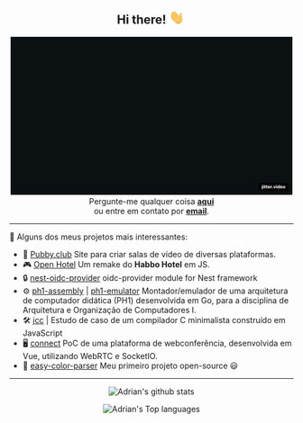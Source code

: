 <div align="center">
  <h2>Hi there! <img src="https://github.com/adrianbrs/adrianbrs/blob/main/gifs/hand.gif?raw=true" width="30px"></h2>
</div>

<div align="center" width="50">
  <img src="https://github.com/adrianbrs/adrianbrs/blob/main/gifs/welcome.gif?raw=true" alt="Welcome to Adrian's Github!" width="500">
</div>

<div align="center">
  Pergunte-me qualquer coisa <a href="https://github.com/adrianbrs/adrianbrs/issues"><strong>aqui</strong></a> <br>
  ou entre em contato por <a href="mailto:contato@cerbaro.dev"><strong>email</strong></a>.
</div>

<hr>

🚀 Alguns dos meus projetos mais interessantes:

- 🎵 [Pubby.club](https://pubby.club) Site para criar salas de vídeo de diversas plataformas.
- 🎮 [Open Hotel](https://github.com/open-hotel) Um remake do **Habbo Hotel** em JS.
- 🔒 [nest-oidc-provider](https://github.com/adrianbrs/nest-oidc-provider) oidc-provider module for Nest framework
- ⚙ [ph1-assembly](https://github.com/adrianbrs/ph1-assembly) | [ph1-emulator](https://github.com/adrianbrs/ph1-emulator) Montador/emulador de uma arquitetura de computador didática (PH1) desenvolvida em Go, para a disciplina de Arquitetura e Organização de Computadores I.
- 🛠️ [jcc](https://github.com/adrianbrs/jcc) | Estudo de caso de um compilador C minimalista construído em JavaScript
- 🖥️ [connect](https://github.com/salomaosnff/connect) PoC de uma plataforma de webconferência, desenvolvida em Vue, utilizando WebRTC e SocketIO.
- 🎨 [easy-color-parser](https://github.com/adrianbrs/easy-color-parser) Meu primeiro projeto open-source 😃

<hr>

<div align="center">

![Adrian's github stats](https://github-readme-stats.vercel.app/api?username=adrianbrs&show_icons=true&theme=tokyonight)

![Adrian's Top languages](https://github-readme-stats.anuraghazra1.vercel.app/api/top-langs/?username=adrianbrs)

</div>
